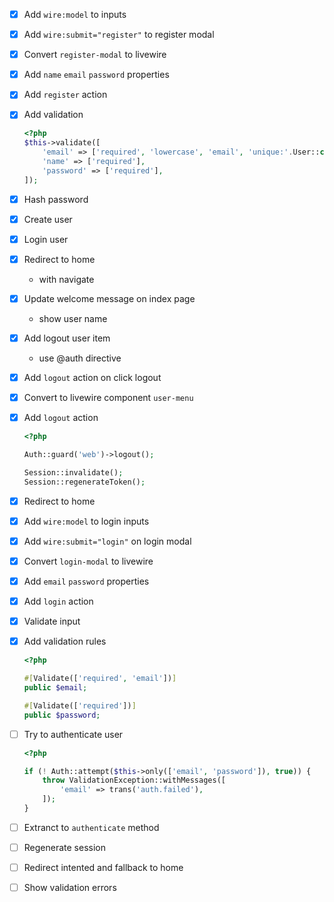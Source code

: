 - [x] Add `wire:model` to inputs
- [x] Add `wire:submit="register"` to register modal
- [x] Convert `register-modal` to livewire
- [x] Add `name` `email` `password` properties
- [x] Add `register` action
- [x] Add validation

  ```php
  <?php
  $this->validate([
      'email' => ['required', 'lowercase', 'email', 'unique:'.User::class],
      'name' => ['required'],
      'password' => ['required'],
  ]);
  ```
- [x] Hash password
- [x] Create user
- [x] Login user
- [x] Redirect to home
  - with navigate
- [x] Update welcome message on index page
  - show user name
- [x] Add logout user item
  - use @auth directive
- [x] Add `logout` action on click logout
- [x] Convert to livewire component `user-menu`
- [x] Add `logout` action

  ```php
  <?php

  Auth::guard('web')->logout();

  Session::invalidate();
  Session::regenerateToken();
  ```
- [x] Redirect to home
- [x] Add `wire:model` to login inputs
- [x] Add `wire:submit="login"` on login modal
- [x] Convert `login-modal` to livewire
- [x] Add `email` `password` properties
- [x] Add `login` action
- [x] Validate input
- [x] Add validation rules

  ```php
  <?php

  #[Validate(['required', 'email'])]
  public $email;

  #[Validate(['required'])]
  public $password;
  ```
- [ ] Try to authenticate user

  ```php
  <?php

  if (! Auth::attempt($this->only(['email', 'password']), true)) {
      throw ValidationException::withMessages([
          'email' => trans('auth.failed'),
      ]);
  }
  ```
- [ ] Extranct to `authenticate` method
- [ ] Regenerate session
- [ ] Redirect intented and fallback to home
- [ ] Show validation errors
